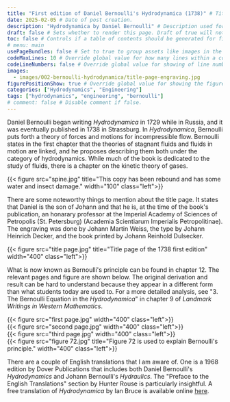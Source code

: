 ```yaml
---
title: "First edition of Daniel Bernoulli's Hydrodynamica (1738)" # Title of the blog post.
date: 2025-02-05 # Date of post creation.
description: "Hydrodynamica by Daniel Bernoulli" # Description used for search engine.
draft: false # Sets whether to render this page. Draft of true will not be rendered.
toc: false # Controls if a table of contents should be generated for first-level links automatically.
# menu: main
usePageBundles: false # Set to true to group assets like images in the same folder as this post.
codeMaxLines: 10 # Override global value for how many lines within a code block before auto-collapsing.
codeLineNumbers: false # Override global value for showing of line numbers within code block.
images:
  - images/002-bernoulli-hydrodynamica/title-page-engraving.jpg
figurePositionShow: true # Override global value for showing the figure label.
categories: ["Hydrodynamics", "Engineering"]
tags: ["hydrodynamics", "engineering", "bernoulli"]
# comment: false # Disable comment if false.
---
```


Daniel Bernoulli began writing *Hydrodynamica* in 1729 while in Russia, and it was eventually published in 1738 in Strassburg. In *Hydrodynamica*, Bernoulli puts forth a theory of forces and motions for incompressible flow. Bernoulli states in the first chapter that the theories of stagnant fluids and fluids in motion are linked, and he proposes describing them both under the category of hydrodynamics. While much of the book is dedicated to the study of fluids, there is a chapter on the kinetic theory of gases.

{{< figure src="spine.jpg" title="This copy has been rebound and has some water and insect damage." width="100" class="left">}}

There are some noteworthy things to mention about the title page. It states that Daniel is the son of Johann and that he is, at the time of the book's publication, an honarary professor at the Imperial Academy of Sciences of Petropolis (St. Petersburg) (Academia Scientiarum Imperialis Petropolitinae). The engraving was done by Johann Martin Weiss, the type by Johann Heinrich Decker, and the book printed by Johann Reinhold Dulsecker.

{{< figure src="title page.jpg" title="Title page of the 1738 first edition" width="400" class="left">}}

What is now known as Bernoulli's principle can be found in chapter 12. The relevant pages and figure are shown below. The original derivation and result can be hard to understand because they appear in a different form than what students today are used to. For a more detailed analysis, see "3. The Bernoulli Equation in the *Hydrodynamica*" in chapter 9 of *Landmark Writings in Western Mathematics*.

{{< figure src="first page.jpg" width="400" class="left">}}\
{{< figure src="second page.jpg" width="400" class="left">}}\
{{< figure src="third page.jpg" width="400" class="left">}}\
{{< figure src="figure 72.jpg" title="Figure 72 is used to explain Bernoulli's principle." width="400" class="left">}}

There are a couple of English translations that I am aware of. One is a 1968 edition by Dover Publications that includes both Daniel Bernoulli's *Hydrodynamics* and Johann Bernoulli's *Hydraulics*. The "Preface to the English Translations" section by Hunter Rouse is particularly insightful. A free translation of *Hydrodynamica* by Ian Bruce is available online [here](https://www.17centurymaths.com/contents/dbernoullicontents.htm).
